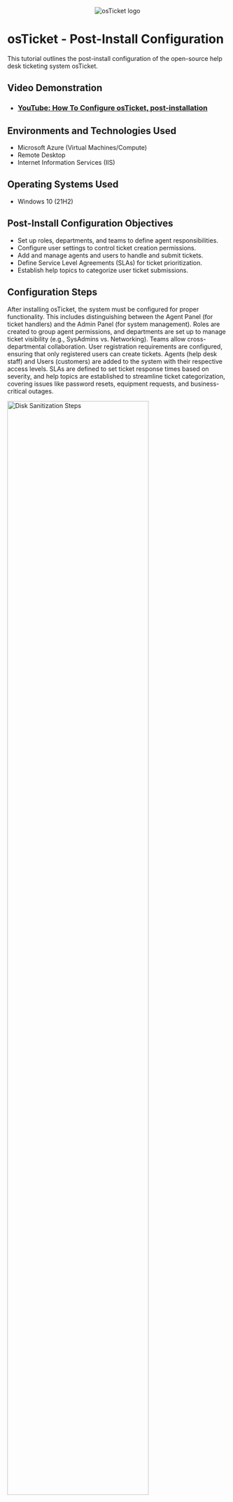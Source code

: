 <p align="center">
<img src="https://i.imgur.com/Clzj7Xs.png" alt="osTicket logo"/>
</p>

<h1>osTicket - Post-Install Configuration</h1>
This tutorial outlines the post-install configuration of the open-source help desk ticketing system osTicket.<br />


<h2>Video Demonstration</h2>

- ### [YouTube: How To Configure osTicket, post-installation](https://www.youtube.com)

<h2>Environments and Technologies Used</h2>

- Microsoft Azure (Virtual Machines/Compute)
- Remote Desktop
- Internet Information Services (IIS)

<h2>Operating Systems Used </h2>

- Windows 10</b> (21H2)

<h2>Post-Install Configuration Objectives</h2>

- Set up roles, departments, and teams to define agent responsibilities.
- Configure user settings to control ticket creation permissions.
- Add and manage agents and users to handle and submit tickets.
- Define Service Level Agreements (SLAs) for ticket prioritization.
- Establish help topics to categorize user ticket submissions.


<h2>Configuration Steps</h2>

<p>
After installing osTicket, the system must be configured for proper functionality. This includes distinguishing between the Agent Panel (for ticket handlers) and the Admin Panel (for system management). Roles are created to group agent permissions, and departments are set up to manage ticket visibility (e.g., SysAdmins vs. Networking). Teams allow cross-departmental collaboration. User registration requirements are configured, ensuring that only registered users can create tickets. Agents (help desk staff) and Users (customers) are added to the system with their respective access levels. SLAs are defined to set ticket response times based on severity, and help topics are established to streamline ticket categorization, covering issues like password resets, equipment requests, and business-critical outages.
</p>
<p>
<img src="https://i.imgur.com/FttYGWn.png" height="80%" width="80%" alt="Disk Sanitization Steps"/>
</p>

<br />

<p>
<img src="https://i.imgur.com/DJmEXEB.png" height="80%" width="80%" alt="Disk Sanitization Steps"/>
</p>
<p>
<img src="https://i.imgur.com/DJmEXEB.png" height="80%" width="80%" alt="Disk Sanitization Steps"/>
</p>
<br />

<p>

</p>
<br />
